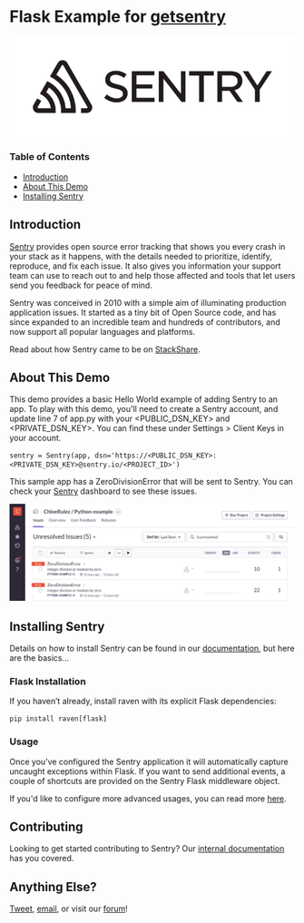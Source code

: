 # Flask Example for [getsentry](https://github.com/getsentry)

![Sentry logo](_ReadMeImages/sentry-logo-black.png)

### Table of Contents
- [Introduction](#introduction)
- [About This Demo](#about-this-demo)
- [Installing Sentry](#installing-sentry)

## Introduction

[Sentry](https://sentry.io/welcome/) provides open source error tracking that shows you every crash in your stack as it happens, with the details needed to prioritize, identify, reproduce, and fix each issue. It also gives you information your support team can use to reach out to and help those affected and tools that let users send you feedback for peace of mind.

Sentry was conceived in 2010 with a simple aim of illuminating production application issues. It started as a tiny bit of Open Source code, and has since expanded to an incredible team and hundreds of contributors, and now support all popular languages and platforms.

Read about how Sentry came to be on [StackShare](https://stackshare.io/posts/founder-stories-how-sentry-built-their-open-source-service).

## About This Demo
This demo provides a basic Hello World example of adding Sentry to an app. To play with this demo, you'll need to create a Sentry account, and update line 7 of app.py with your <PUBLIC_DSN_KEY> and <PRIVATE_DSN_KEY>. You can find these under Settings > Client Keys in your account.

```
sentry = Sentry(app, dsn='https://<PUBLIC_DSN_KEY>:<PRIVATE_DSN_KEY>@sentry.io/<PROJECT_ID>')
```

This sample app has a ZeroDivisionError that will be sent to Sentry. You can check your [Sentry](https://sentry.io) dashboard to see these issues.

![Dashboard Example](_ReadMeImages/dashboard-example.png)

## Installing Sentry
Details on how to install Sentry can be found in our [documentation](https://docs.sentry.io/clients/python/integrations/flask/), but here are the basics...

### Flask Installation
If you haven’t already, install raven with its explicit Flask dependencies:

```
pip install raven[flask]
```

### Usage
Once you’ve configured the Sentry application it will automatically capture uncaught exceptions within Flask. If you want to send additional events, a couple of shortcuts are provided on the Sentry Flask middleware object.

If you'd like to configure more advanced usages, you can read more [here](https://docs.sentry.io/clients/python/integrations/flask/).

## Contributing
Looking to get started contributing to Sentry? Our [internal documentation](https://docs.sentry.io/internal/) has you covered.

## Anything Else?
[Tweet](https://twitter.com/getsentry), [email](hello@sentry.io), or visit our [forum](https://forum.sentry.io)!
